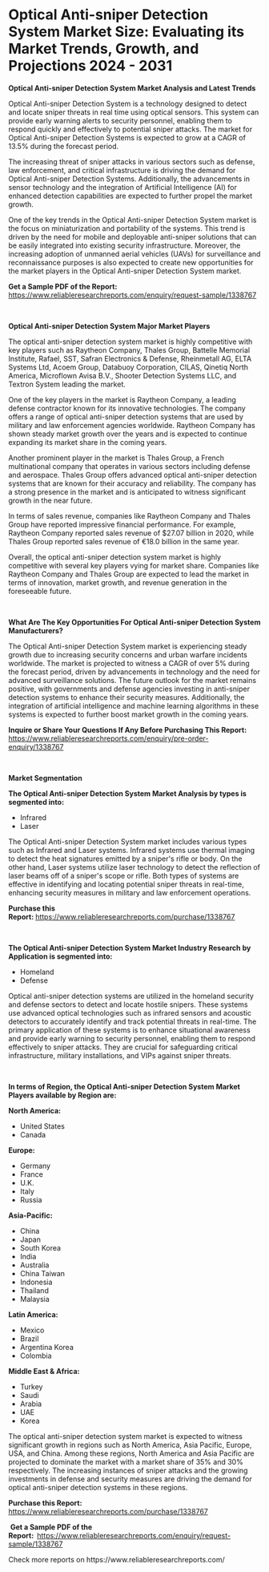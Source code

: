 <p><h1>Optical Anti-sniper Detection System Market Size: Evaluating its Market Trends, Growth, and Projections 2024 - 2031</h1></p><p><strong>Optical Anti-sniper Detection System Market Analysis and Latest Trends</strong></p>
<p><p>Optical Anti-sniper Detection System is a technology designed to detect and locate sniper threats in real time using optical sensors. This system can provide early warning alerts to security personnel, enabling them to respond quickly and effectively to potential sniper attacks. The market for Optical Anti-sniper Detection Systems is expected to grow at a CAGR of 13.5% during the forecast period. </p><p>The increasing threat of sniper attacks in various sectors such as defense, law enforcement, and critical infrastructure is driving the demand for Optical Anti-sniper Detection Systems. Additionally, the advancements in sensor technology and the integration of Artificial Intelligence (AI) for enhanced detection capabilities are expected to further propel the market growth.</p><p>One of the key trends in the Optical Anti-sniper Detection System market is the focus on miniaturization and portability of the systems. This trend is driven by the need for mobile and deployable anti-sniper solutions that can be easily integrated into existing security infrastructure. Moreover, the increasing adoption of unmanned aerial vehicles (UAVs) for surveillance and reconnaissance purposes is also expected to create new opportunities for the market players in the Optical Anti-sniper Detection System market.</p></p>
<p><strong>Get a Sample PDF of the Report:&nbsp;</strong> <a href="https://www.reliableresearchreports.com/enquiry/request-sample/1338767">https://www.reliableresearchreports.com/enquiry/request-sample/1338767</a></p>
<p>&nbsp;</p>
<p><strong>Optical Anti-sniper Detection System Major Market Players</strong></p>
<p><p>The optical anti-sniper detection system market is highly competitive with key players such as Raytheon Company, Thales Group, Battelle Memorial Institute, Rafael, SST, Safran Electronics & Defense, Rheinmetall AG, ELTA Systems Ltd, Acoem Group, Databuoy Corporation, CILAS, Qinetiq North America, Microflown Avisa B.V., Shooter Detection Systems LLC, and Textron System leading the market.</p><p>One of the key players in the market is Raytheon Company, a leading defense contractor known for its innovative technologies. The company offers a range of optical anti-sniper detection systems that are used by military and law enforcement agencies worldwide. Raytheon Company has shown steady market growth over the years and is expected to continue expanding its market share in the coming years.</p><p>Another prominent player in the market is Thales Group, a French multinational company that operates in various sectors including defense and aerospace. Thales Group offers advanced optical anti-sniper detection systems that are known for their accuracy and reliability. The company has a strong presence in the market and is anticipated to witness significant growth in the near future.</p><p>In terms of sales revenue, companies like Raytheon Company and Thales Group have reported impressive financial performance. For example, Raytheon Company reported sales revenue of $27.07 billion in 2020, while Thales Group reported sales revenue of €18.0 billion in the same year.</p><p>Overall, the optical anti-sniper detection system market is highly competitive with several key players vying for market share. Companies like Raytheon Company and Thales Group are expected to lead the market in terms of innovation, market growth, and revenue generation in the foreseeable future.</p></p>
<p>&nbsp;</p>
<p><strong>What Are The Key Opportunities For Optical Anti-sniper Detection System Manufacturers?</strong></p>
<p><p>The Optical Anti-sniper Detection System market is experiencing steady growth due to increasing security concerns and urban warfare incidents worldwide. The market is projected to witness a CAGR of over 5% during the forecast period, driven by advancements in technology and the need for advanced surveillance solutions. The future outlook for the market remains positive, with governments and defense agencies investing in anti-sniper detection systems to enhance their security measures. Additionally, the integration of artificial intelligence and machine learning algorithms in these systems is expected to further boost market growth in the coming years.</p></p>
<p><strong>Inquire or Share Your Questions If Any Before Purchasing This Report:</strong> <a href="https://www.reliableresearchreports.com/enquiry/pre-order-enquiry/1338767">https://www.reliableresearchreports.com/enquiry/pre-order-enquiry/1338767</a></p>
<p>&nbsp;</p>
<p><strong>Market Segmentation</strong></p>
<p><strong>The Optical Anti-sniper Detection System Market Analysis by types is segmented into:</strong></p>
<p><ul><li>Infrared</li><li>Laser</li></ul></p>
<p><p>The Optical Anti-sniper Detection System market includes various types such as Infrared and Laser systems. Infrared systems use thermal imaging to detect the heat signatures emitted by a sniper's rifle or body. On the other hand, Laser systems utilize laser technology to detect the reflection of laser beams off of a sniper's scope or rifle. Both types of systems are effective in identifying and locating potential sniper threats in real-time, enhancing security measures in military and law enforcement operations.</p></p>
<p><strong>Purchase this Report:&nbsp;</strong><a href="https://www.reliableresearchreports.com/purchase/1338767">https://www.reliableresearchreports.com/purchase/1338767</a></p>
<p>&nbsp;</p>
<p><strong>The Optical Anti-sniper Detection System Market Industry Research by Application is segmented into:</strong></p>
<p><ul><li>Homeland</li><li>Defense</li></ul></p>
<p><p>Optical anti-sniper detection systems are utilized in the homeland security and defense sectors to detect and locate hostile snipers. These systems use advanced optical technologies such as infrared sensors and acoustic detectors to accurately identify and track potential threats in real-time. The primary application of these systems is to enhance situational awareness and provide early warning to security personnel, enabling them to respond effectively to sniper attacks. They are crucial for safeguarding critical infrastructure, military installations, and VIPs against sniper threats.</p></p>
<p>&nbsp;</p>
<p><strong>In terms of Region, the Optical Anti-sniper Detection System Market Players available by Region are:</strong></p>
<p>
    <p> <strong> North America: </strong>
        <ul>
            <li>United States</li>
            <li>Canada</li>
        </ul>
        </p> 
    <p> <strong> Europe: </strong>
        <ul>
            <li>Germany</li>
            <li>France</li>
            <li>U.K.</li>
            <li>Italy</li>
            <li>Russia</li>
        </ul>
        </p> 
    <p> <strong> Asia-Pacific: </strong>
        <ul>
            <li>China</li>
            <li>Japan</li>
            <li>South Korea</li>
            <li>India</li>
            <li>Australia</li>
            <li>China Taiwan</li>
            <li>Indonesia</li>
            <li>Thailand</li>
            <li>Malaysia</li>
        </ul>
        </p> 
    <p> <strong> Latin America: </strong>
        <ul>
            <li>Mexico</li>
            <li>Brazil</li>
            <li>Argentina Korea</li>
            <li>Colombia</li>
        </ul>
        </p> 
    <p> <strong> Middle East & Africa: </strong>
        <ul>
            <li>Turkey</li>
            <li>Saudi</li>
            <li>Arabia</li>
            <li>UAE</li>
            <li>Korea</li>
        </ul>
    </p>
    </p>
<p><p>The optical anti-sniper detection system market is expected to witness significant growth in regions such as North America, Asia Pacific, Europe, USA, and China. Among these regions, North America and Asia Pacific are projected to dominate the market with a market share of 35% and 30% respectively. The increasing instances of sniper attacks and the growing investments in defense and security measures are driving the demand for optical anti-sniper detection systems in these regions.</p></p>
<p><strong>Purchase this Report: </strong><a href="https://www.reliableresearchreports.com/purchase/1338767">https://www.reliableresearchreports.com/purchase/1338767</a></p>
<p>&nbsp;<strong>Get a Sample PDF of the Report:&nbsp;&nbsp;</strong><a href="https://www.reliableresearchreports.com/enquiry/request-sample/1338767">https://www.reliableresearchreports.com/enquiry/request-sample/1338767</a></p>
<p><strong></strong></p>
<p>Check more reports on https://www.reliableresearchreports.com/</p>